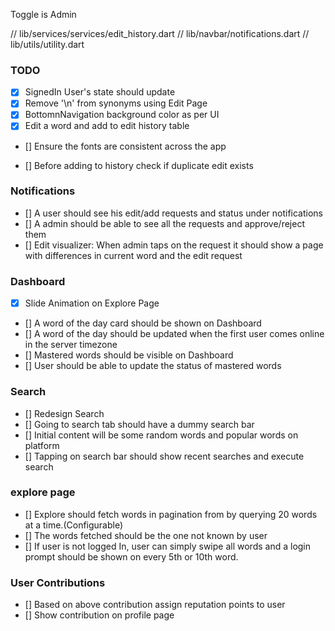 Toggle is Admin 

// lib/services/services/edit_history.dart
// lib/navbar/notifications.dart
// lib/utils/utility.dart
### TODO

- [X] SignedIn User's state should update
- [X] Remove '\n' from synonyms using Edit Page
- [X] BottomnNavigation background color as per UI
- [X] Edit a word and add to edit history table
- [] Ensure the fonts are consistent across the app

- [] Before adding to history check if duplicate edit exists

### Notifications
- [] A user should see his edit/add requests and status under notifications
- [] A admin should be able to see all the requests and approve/reject them
- [] Edit visualizer: When admin taps on the request it should show a page with differences in current word and the edit request

### Dashboard 
- [X] Slide Animation on Explore Page
- [] A word of the day card should be shown on Dashboard
- [] A word of the day should be updated when the first user comes online in the server timezone
- [] Mastered words should be visible on Dashboard
- [] User should be able to update the status of mastered words

### Search
- [] Redesign Search
- [] Going to search tab should have a dummy search bar
- [] Initial content will be some random words and popular words on platform
- [] Tapping on search bar should show recent searches and execute search
### explore page
- [] Explore should fetch words in pagination from by querying 20 words at a time.(Configurable)
- [] The words fetched should be the one not known by user
- [] If user is not logged In, user can simply swipe all words and a login prompt should be shown on every 5th or 10th word.
### User Contributions

- [] Based on above contribution assign reputation points to user
- [] Show contribution on profile page